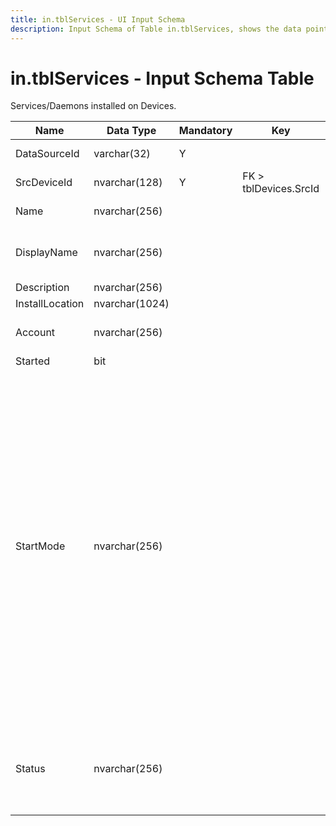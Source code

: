 ```yaml
---
title: in.tblServices - UI Input Schema
description: Input Schema of Table in.tblServices, shows the data points and types included on this table.
---
```

# in.tblServices - Input Schema Table

Services/Daemons installed on Devices.

| Name            | Data Type      | Mandatory | Key                   | Comment                                                                                                                                                                                                                                                                                                                                                                                                                                                                                                                                                                                                                                                                                                       |
|-----------------|----------------|-----------|-----------------------|---------------------------------------------------------------------------------------------------------------------------------------------------------------------------------------------------------------------------------------------------------------------------------------------------------------------------------------------------------------------------------------------------------------------------------------------------------------------------------------------------------------------------------------------------------------------------------------------------------------------------------------------------------------------------------------------------------------|
| DataSourceId    | varchar(32)    | Y         |                       | Unique ID of the source of this record.                                                                                                                                                                                                                                                                                                                                                                                                                                                                                                                                                                                                                                                                       |
| SrcDevice​​Id     | nvarchar(128)  | Y         | FK > tblDevices.SrcId | Device this service is running on.                                                                                                                                                                                                                                                                                                                                                                                                                                                                                                                                                                                                                                                                            |
| Name            | nvarchar(256)  |           |                       | Win32_Service.Name. This is the actual Service Name.                                                                                                                                                                                                                                                                                                                                                                                                                                                                                                                                                                                                                                                          |
| DisplayName     | nvarchar(256)  |           |                       | Win32_Service.DisplayName. This is the name of the service as displayed in the management console.                                                                                                                                                                                                                                                                                                                                                                                                                                                                                                                                                                                                            |
| Description     | nvarchar(256)  |           |                       | Win32_Service.Description.                                                                                                                                                                                                                                                                                                                                                                                                                                                                                                                                                                                                                                                                                    |
| InstallLocation | nvarchar(1024) |           |                       |                                                                                                                                                                                                                                                                                                                                                                                                                                                                                                                                                                                                                                                                                                               |
| Account         | nvarchar(256)  |           |                       | Win32_Service.StartName. Account name under which a service runs.                                                                                                                                                                                                                                                                                                                                                                                                                                                                                                                                                                                                                                             |
| Started         | bit            |           |                       | True if the service started.                                                                                                                                                                                                                                                                                                                                                                                                                                                                                                                                                                                                                                                                                  |
| StartMode       | nvarchar(256)  |           |                       | Win32_Service.StartMode. Posible values:<br/>"Boot" - Device driver started by the operating system loader (valid only for driver services).<br/>"System" - Device driver started by the operating system initialization process. (valid only for driver services).<br/>"Auto" - Service to be started automatically by the service control manager during system startup. Auto services are started even if a user does not log on.<br/>"Manual" - Service to be started by the Service Control Manager when a process calls the StartService method. These services do not start unless a user logs on and starts them.<br/>"Disabled" - Service that cannot be started until its StartMode is changed to either Auto or Manual. |
| Status          | nvarchar(256)  |           |                       | Win32_Service.Status. Possible values: OK , Error, Degraded, Unknown, Pred Fail, Starting, Stopping, Service, Stressed, NonRecover, No Contact, Lost Comm                                                                                                                                                                                                                                                                                                                                                                                                                                                                                                                                                     |
